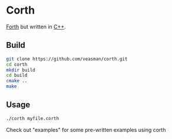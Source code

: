 # Corth

[Forth](https://en.wikipedia.org/wiki/Forth_(programming_language)) but written in [C++](https://www.cplusplus.com/).

## Build
```bash
git clone https://github.com/veasman/corth.git
cd corth
mkdir build
cd build
cmake ..
make
```

## Usage
```bash
./corth myfile.corth
```

Check out "examples" for some pre-written examples using corth
